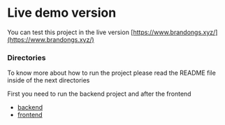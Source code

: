 # Live demo version

You can test this project in the live version [https://www.brandongs.xyz/](https://www.brandongs.xyz/)

### Directories

To know more about how to run the project please read the README file inside of the next directories

First you need to run the backend project and after the frontend

- [backend](backend)
- [frontend](frontend)
